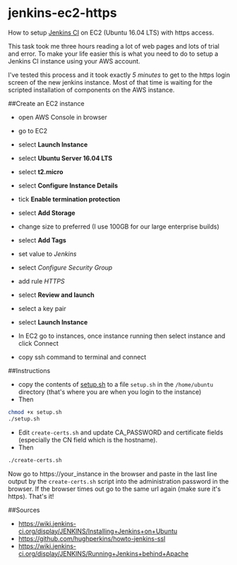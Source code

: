 # jenkins-ec2-https
How to setup [Jenkins CI](https://jenkins.io/) on EC2 (Ubuntu 16.04 LTS) with https access.

This task took me three hours reading a lot of web pages and lots of trial and error. To make your life easier this is what you need to do to setup a Jenkins CI instance using your AWS account.

I've tested this process and it took exactly *5 minutes* to get to the https login screen of the new jenkins instance. Most of that time is waiting for the scripted installation of components on the AWS instance.

##Create an EC2 instance
* open AWS Console in browser
* go to EC2
* select **Launch Instance**
* select **Ubuntu Server 16.04 LTS**
* select **t2.micro**
* select **Configure Instance Details**
* tick **Enable termination protection**
* select **Add Storage**
* change size to preferred (I use 100GB for our large enterprise builds)
* select **Add Tags**
* set value to *Jenkins*
* select *Configure Security Group*
* add rule *HTTPS*
* select **Review and launch**
* select a key pair
* select **Launch Instance**

* In EC2 go to instances, once instance running then select instance and click Connect
* copy ssh command to terminal and connect

##Instructions
* copy the contents of [setup.sh](setup.sh) to a file `setup.sh` in the `/home/ubuntu` directory (that's where you are when you login to the instance)
* Then 
```bash
chmod +x setup.sh
./setup.sh
```
* Edit `create-certs.sh` and update CA_PASSWORD and certificate fields (especially the CN field which is the hostname).
* Then
```bash
./create-certs.sh
```
Now go to https://your_instance in the browser and paste in the last line output by the `create-certs.sh` script into the administration password in the browser. If the browser times out go to the same url again (make sure it's https). That's it!

##Sources
* https://wiki.jenkins-ci.org/display/JENKINS/Installing+Jenkins+on+Ubuntu
* https://github.com/hughperkins/howto-jenkins-ssl
* https://wiki.jenkins-ci.org/display/JENKINS/Running+Jenkins+behind+Apache
